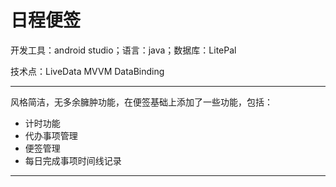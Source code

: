   # 日程便签  

  开发工具：android studio；语言：java；数据库：LitePal

  技术点：LiveData MVVM DataBinding 
***
风格简洁，无多余臃肿功能，在便签基础上添加了一些功能，包括：  

* 计时功能  
*  代办事项管理
* 便签管理  
* 每日完成事项时间线记录

***
### 




